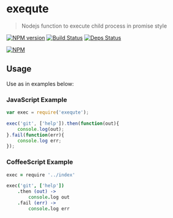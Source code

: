 # exequte

> Nodejs function to execute child process in promise style

[![NPM version](https://badge.fury.io/js/exequte.png)](http://badge.fury.io/js/exequte)
[![Build Status](https://drone.io/github.com/sergeyt/exequte/status.png)](https://drone.io/github.com/sergeyt/exequte/latest)
[![Deps Status](https://david-dm.org/sergeyt/exequte.png)](https://david-dm.org/sergeyt/exequte)

[![NPM](https://nodei.co/npm/exequte.png?downloads=true&stars=true)](https://nodei.co/npm/exequte/)

## Usage

Use as in examples below:

### JavaScript Example

```javascript
var exec = require('exequte');

exec('git', ['help']).then(function(out){
	console.log(out);
}.fail(function(err){
	console.log err;
});
```

### CoffeeScript Example

```coffeescript
exec = require '../index'

exec('git', ['help'])
	.then (out) ->
		console.log out
	.fail (err) ->
		console.log err
```
